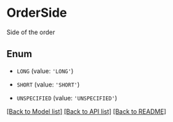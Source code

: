 # OrderSide

Side of the order

## Enum

* `LONG` (value: `'LONG'`)

* `SHORT` (value: `'SHORT'`)

* `UNSPECIFIED` (value: `'UNSPECIFIED'`)

[[Back to Model list]](../README.md#documentation-for-models) [[Back to API list]](../README.md#documentation-for-api-endpoints) [[Back to README]](../README.md)



